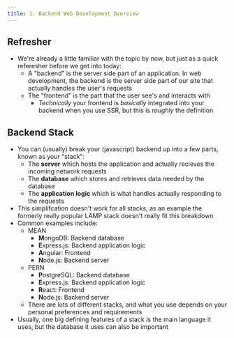 ```yaml
---
title: 1. Backend Web Development Overview
---
```


## Refresher
- We're already a little familiar with the topic by now, but just as a quick referesher before we get into today:
  - A "backend" is the server side part of an application. In web development, the backend is the server side part of our site that actually handles the user's requests
  - The "frontend" is the part that the user see's and interacts with
    - _Technically_ your frontend is _basically_ integrated into your backend when you use SSR, but this is _roughly_ the definition

## Backend Stack
- You can (usually) break your (javascript) backend up into a few parts, known as your "stack":
    - The **server** which hosts the application and actually recieves the incoming network requests
    - The **database** which stores and retrieves data needed by the database
    - The **application logic** which is what handles actually responding to the requests
- This simplifcation doesn't work for all stacks, as an example the formerly really popular LAMP stack doesn't really fit this breakdown
- Common examples include:
    - MEAN
        - **M**ongoDB: Backend database
        - **E**xpress.js: Backend application logic
        - **A**ngular: Frontend
        - **N**ode.js: Backend server
    - PERN
        - **P**ostgreSQL: Backend database
        - **E**xpress.js: Backend application logic
        - **R**eact: Frontend
        - **N**ode.js: Backend server
    - There are lots of different stacks, and what you use depends on your personal preferences and requirements
- Usually, one big defining features of a stack is the main language it uses, but the database it uses can also be important